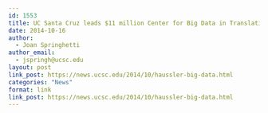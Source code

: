 ```yaml
---
id: 1553
title: UC Santa Cruz leads $11 million Center for Big Data in Translational Genomics
date: 2014-10-16
author:
  - Joan Springhetti
author_email:
  - jspringh@ucsc.edu
layout: post
link_post: https://news.ucsc.edu/2014/10/haussler-big-data.html
categories: "News"
format: link
link_post: https://news.ucsc.edu/2014/10/haussler-big-data.html
---
```


